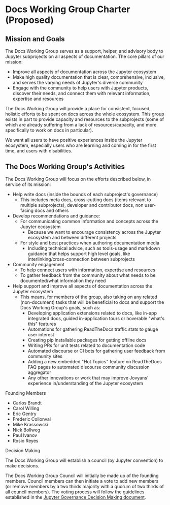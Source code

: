 # Docs Working Group Charter (Proposed)

## Mission and Goals

The Docs Working Group serves as a support, helper, and advisory body to Jupyter subprojects on all aspects of documentation. The core pillars of our mission:

- Improve all aspects of documentation across the Jupyter ecosystem
- Make high quality documentation that is clear, comprehensive, inclusive, and serves the varying needs of Jupyter's diverse community
- Engage with the community to help users with Jupyter products, discover their needs, and connect them with relevant information, expertise and resources

The Docs Working Group will provide a place for consistent, focused, holistic efforts to be spent on docs across the whole ecosystem. This group exists in part to provide capacity and resources to the subprojects (some of which are already suffering from a lack of resources/capacity, and more specifically to work on docs in particular).

We want all users to have positive experiences inside the Jupyter ecosystem, especially users who are learning and coming in for the first time, and users with disabilities.

## The Docs Working Group's Activities

The Docs Working Group will focus on the efforts described below, in service of its mission:

- Help write docs (inside the bounds of each subproject's governance)
    - This includes meta docs, cross-cutting docs (items relevant to multiple subprojects), developer and contributor docs, non user-facing docs and others
- Develop recommendations and guidance:
	- For communicating common information and concepts across the Jupyter ecosystem
        - Because we want to encourage consistency across the Jupyter ecosystem and between different projects
	- For style and best practices when authoring documentation media
        - Including technical advice, such as tools-usage and markdown guidance that helps support high level goals, like interlinking/cross-connection between subprojects
- Community engagement
	- To help connect users with information, expertise and resources
	- To gather feedback from the community about what needs to be documented/what information they need
- Help support and improve all aspects of documentation across the Jupyter ecosystem
	- This means, for members of the group, also taking on any related (non-document) tasks that will be beneficial to docs and support the Docs Working Group's goals, such as:
        - Developing application extensions related to docs, like in-app integrated docs, guided in-application tours or hoverable "what's this" features
        - Automations for gathering ReadTheDocs traffic stats to gauge user interest
        - Creating pip installable packages for getting offline docs
        - Writing PRs for unit tests related to documentation code
        - Automated discourse or CI bots for gathering user feedback from community sites
        - Adding a new embedded "Hot Topics" feature on ReadTheDocs FAQ pages to automated discourse community discussion aggregator
        - Any other innovations or work that may improve Jovyans' experience in/understanding of the Jupyter ecosystem

Founding Members

- Carlos Brandt
- Carol Willing
- Eric Gentry
- Frederic Collonval
- Mike Krassowski
- Nick Bollweg
- Paul Ivanov
- Rosio Reyes

Decision Making

The Docs Working Group will establish a council (by Jupyter convention) to make decisions.

The Docs Working Group Council will initially be made up of the founding members. Council members can then initiate a vote to add new members (or remove members by a two thirds majority with a quorum of two thirds of all council members). The voting process will follow the guidelines established in the [Jupyter Governance Decision Making document](https://jupyter.org/governance/decision_making.html).
